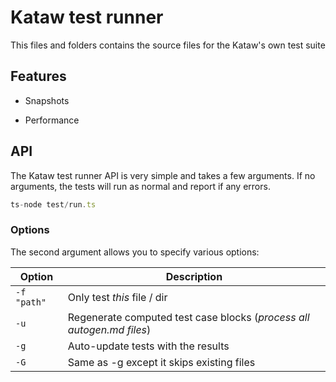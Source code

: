 # Kataw test runner

This files and folders contains the source files for the Kataw's own test suite

## Features

- Snapshots

- Performance


## API

The Kataw test runner API is very simple and takes a few arguments. If no arguments, the tests
will run as normal and report if any errors.

```ts
ts-node test/run.ts
```

### Options


The second argument allows you to specify various options:

| Option        | Description |
| ----------- | ------------------------------------------------------------ |
| `-f "path"` | Only test *this* file / dir
| `-u`        | Regenerate computed test case blocks (*process all autogen.md files*) |
| `-g`        | Auto-update tests with the results |
| `-G`        | Same as -g except it skips existing files |
